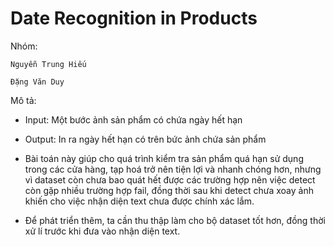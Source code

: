 #  Date Recognition in Products

Nhóm:

    Nguyễn Trung Hiếu
    
    Đặng Văn Duy


Mô tả:
  - Input: Một bước ảnh sản phẩm có chứa ngày hết hạn
  - Output: In ra ngày hết hạn có trên bức ảnh chứa sản phẩm

  - Bài toán này giúp cho quá trình kiểm tra sản phẩm quá hạn sử dụng trong các cửa hàng, tạp hoá trở nên tiện lợi và nhanh chóng hơn, nhưng vì dataset còn chưa bao quát hết được các trường hợp nên việc detect còn gặp nhiều trường hợp fail, đồng thời sau khi detect chưa xoay ảnh khiến cho việc nhận diện text chưa được chính xác lắm.
  - Để phát triển thêm, ta cần thu thập làm cho bộ dataset tốt hơn, đồng thời xử lí trước khi đưa vào nhận diện text.
  
